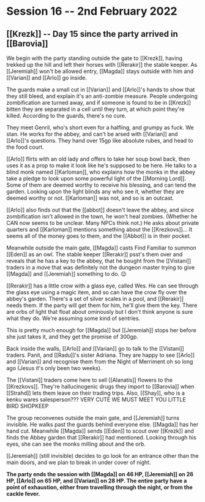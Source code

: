 # Session 16 -- 2nd February 2022
## [[Krezk]] -- Day 15 since the party arrived in [[Barovia]]

We begin with the party standing outside the gate to [[Krezk]], having trekked up the hill and left their horses with [[Rerakir]] the stable keeper. As [[Jeremiah]] won't be allowed entry, [[Magda]] stays outside with him and [[Varian]] and [[Arlo]] go inside.

The guards make a small cut in [[Varian]] and [[Arlo]]'s hands to show that they still bleed, and explain it's an anti-zombie measure. People undergoing zombification are turned away, and if someone is found to be in [[Krezk]] bitten they are separated in a cell until they turn, at which point they're killed. According to the guards, there's no cure.

They meet Genril, who's short even for a halfling, and grumpy as fuck. We stan. He works for the abbey, and can't be arsed with [[Varian]] and [[Arlo]]'s questions. They hand over 15gp like absolute rubes, and head to the food court.

[[Arlo]] flirts with an old lady and offers to take her soup bowl back, then uses it as a prop to make it look like he's supposed to be here. He talks to a blind monk named [[Karloman]], who explains how the monks in the abbey take a pledge to look upon some powerful light of the [[Morning Lord]]. Some of them are deemed worthy to receive his blessing, and can tend the garden. Looking upon the light blinds any who see it, whether they are deemed worthy or not. [[Karloman]] was not, and so is an outcast.

[[Arlo]] also finds out that the [[abbot]] doesn't leave the abbey, and since zombification isn't allowed in the town, he won't heal zombies. (Whether he CAN now seems to be unclear. Many NPCs think not.) He asks about private quarters and [[Karloman]] mentions something about the [[Krezkovs]]... It seems all of the money goes to them, and the [[Abbot]] is in their pocket.

Meanwhile outside the main gate, [[Magda]] casts Find Familiar to summon [[Eden]] as an owl. The stable keeper [[Rerakir]] psst's them over and reveals that he has a key to the abbey, that he bought from the [[Vistani]] traders in a move that was definitely not the dungeon master trying to give [[Magda]] and [[Jeremiah]] something to do. 😉

[[Rerakir]] has a little crow with a glass eye, called Wes. He can see through the glass eye using a magic item, and so can have the crow fly over the abbey's garden. There's a set of silver scales in a pool, and [[Rerakir]] needs them. If the party will get them for him, he'll give them the key. There are orbs of light that float about ominously but I don't think anyone is sure what they do. We're assuming some kind of sentries.

This is pretty much enough for [[Magda]] but [[Jeremiah]] stops her before she just takes it, and they get the promise of 300gp.

Back inside the walls, [[Arlo]] and [[Varian]] go to talk to the [[Vistani]] traders. Panit, and [[Radu]]'s sister Adriana. They are happy to see [[Arlo]] and [[Varian]] and recognise them from the Night of Merriment oh so long ago (Jesus it's only been two weeks).

The [[Vistani]] traders come here to sell [[Alanatis]] flowers to the [[Krezkovs]]. They're hallucinogenic drugs they import to [[Barovia]] when [[Strahd]] lets them leave on their trading trips. Also, [[Shay]], who is a kenku wares salesperson??? VERY CUTE WE MUST MEET YOU LITTLE BIRD SHOPKEEP

The group reconvenes outside the main gate, and [[Jeremiah]] turns invisible. He walks past the guards behind everyone else. [[Magda]] has her hand cut. Meanwhile [[Magda]] sends [[Eden]] to scout over [[Krezk]] and finds the Abbey garden that [[Rerakir]] had mentioned. Looking through his eyes, she can see the monks milling about and the orb.

[[Jeremiah]] (still invisible) decides to go look for an entrance other than the main doors, and we plan to break in under cover of night.

**The party ends the session with [[Magda]] on 46 HP, [[Jeremiah]] on 26 HP, [[Arlo]] on 65 HP, and [[Varian]] on 28 HP. The entire party have a point of exhaustion, either from travelling through the night, or from the cackle fever.**